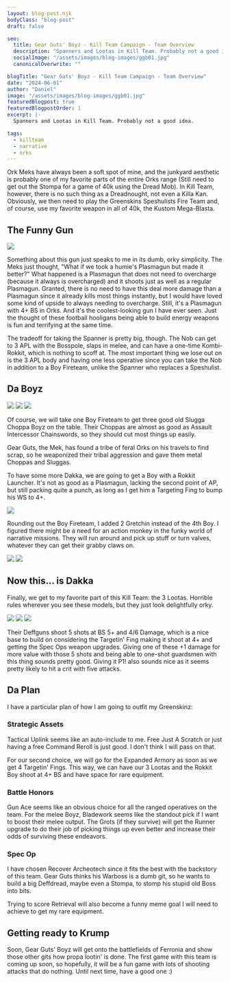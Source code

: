 ```yaml
---
layout: blog-post.njk
bodyClass: "blog-post"
draft: false

seo:
  title: Gear Guts' Boyz - Kill Team Campaign - Team Overview
  description: "Spanners and Lootas in Kill Team. Probably not a good idea."
  socialImage: "/assets/images/blog-images/ggb01.jpg"
  canonicalOverwrite: ""

blogTitle: "Gear Guts' Boyz - Kill Team Campaign - Team Overview"
date: "2024-06-01"
author: "Daniel"
image: "/assets/images/blog-images/ggb01.jpg"
featuredBlogpost: true
featuredBlogpostOrder: 1
excerpt: |-
  Spanners and Lootas in Kill Team. Probably not a good idea.

tags:
  - killteam
  - narrative
  - orks
---
```


Ork Meks have always been a soft spot of mine, and the junkyard aesthetic is probably one of my favorite parts of the entire Orks range (Still need to get out the Stompa for a game of 40k using the Dread Mob). In Kill Team, however, there is no such thing as a Dreadnought, not even a Killa Kan. Obviously, we then need to play the Greenskins Speshulists Fire Team and, of course, use my favorite weapon in all of 40k, the Kustom Mega-Blasta.

## The Funny Gun

<div class="image-container">
<img src="/assets/images/blog-images/spanner01.jpg">
</div>

Something about this gun just speaks to me in its dumb, orky simplicity. The Meks just thought, "What if we took a humie's Plasmagun but made it better?" What happened is a Plasmagun that does not need to overcharge (because it always is overcharged) and it shoots just as well as a regular Plasmagun. Granted, there is no need to have this deal more damage than a Plasmagun since it already kills most things instantly, but I would have loved some kind of upside to always needing to overcharge. Still, it's a Plasmagun with 4+ BS in Orks. And it's the coolest-looking gun I have ever seen. Just the thought of these football hooligans being able to build energy weapons is fun and terrifying at the same time.

The tradeoff for taking the Spanner is pretty big, though. The Nob can get to 3 APL with the Bosspole, slaps in melee, and can have a one-time Kombi-Rokkit, which is nothing to scoff at. The most important thing we lose out on is the 3 APL body and having one less operative since you can take the Nob in addition to a Boy Fireteam, unlike the Spanner who replaces a Speshulist.

## Da Boyz

<div class="image-container">
<img src="/assets/images/blog-images/boy01.jpg">
<img src="/assets/images/blog-images/boy02.jpg">
<img src="/assets/images/blog-images/boy03.jpg">
</div>


Of course, we will take one Boy Fireteam to get three good old Slugga Choppa Boyz on the table. Their Choppas are almost as good as Assault Intercessor Chainswords, so they should cut most things up easily.

Gear Guts, the Mek, has found a tribe of feral Orks on his travels to find scrap, so he weaponized their tribal aggression and gave them metal Choppas and Sluggas.

To have some more Dakka, we are going to get a Boy with a Rokkit Launcher. It's not as good as a Plasmagun, lacking the second point of AP, but still packing quite a punch, as long as I get him a Targeting Fing to bump his WS to 4+.

<div class="image-container">
<img src="/assets/images/blog-images/rokkit01.jpg">
</div>

Rounding out the Boy Fireteam, I added 2 Gretchin instead of the 4th Boy. I figured there might be a need for an action monkey in the funky world of narrative missions. They will run around and pick up stuff or turn valves, whatever they can get their grabby claws on.

<div class="image-container">
<img src="/assets/images/blog-images/grot01.jpg">
<img src="/assets/images/blog-images/grot02.jpg">
</div>

## Now this... is Dakka
Finally, we get to my favorite part of this Kill Team: the 3 Lootas. Horrible rules wherever you see these models, but they just look delightfully orky.

<div class="image-container">
<img src="/assets/images/blog-images/loota01.jpg">
<img src="/assets/images/blog-images/loota02.jpg">
<img src="/assets/images/blog-images/loota03.jpg">
</div>


Their Deffguns shoot 5 shots at BS 5+ and 4/6 Damage, which is a nice base to build on considering the Targetin' Fing making it shoot at 4+ and getting the Spec Ops weapon upgrades. Giving one of these +1 damage for more value with those 5 shots and being able to one-shot guardsmen with this thing sounds pretty good. Giving it P1! also sounds nice as it seems pretty likely to hit a crit with five attacks.

## Da Plan
I have a particular plan of how I am going to outfit my Greenskinz:

### Strategic Assets
Tactical Uplink seems like an auto-include to me. Free Just A Scratch or just having a free Command Reroll is just good. I don't think I will pass on that.

For our second choice, we will go for the Expanded Armory as soon as we get 4 Targetin' Fings. This way, we can have our 3 Lootas and the Rokkit Boy shoot at 4+ BS and have space for rare equipment.

### Battle Honors
Gun Ace seems like an obvious choice for all the ranged operatives on the team. For the melee Boyz, Bladework seems like the standout pick if I want to boost their melee output. The Grots (if they survive) will get the Runner upgrade to do their job of picking things up even better and increase their odds of surviving these endeavors.

### Spec Op
I have chosen Recover Archeotech since it fits the best with the backstory of this team. Gear Guts thinks his Warboss is a dumb git, so he wants to build a big Deffdread, maybe even a Stompa, to stomp his stupid old Boss into bits.

Trying to score Retrieval will also become a funny meme goal I will need to achieve to get my rare equipment.

## Getting ready to Krump
Soon, Gear Guts' Boyz will get onto the battlefields of Ferronia and show those other gits how propa lootin' is done. The first game with this team is coming up soon, so hopefully, it will be a fun game with lots of shooting attacks that do nothing. Until next time, have a good one :)